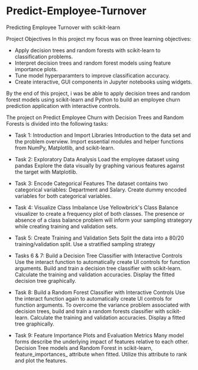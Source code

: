 # Predict-Employee-Turnover
Predicting Employee Turnover with scikit-learn

Project Objectives
In this project my focus was on three learning objectives:

- Apply decision trees and random forests with scikit-learn to classification problems.
- Interpret decision trees and random forest models using feature importance plots.
- Tune model hyperparamters to improve classification accuracy.
- Create interactive, GUI components in Jupyter notebooks using widgets.

By the end of this project, i was be able to apply decision trees and random forest models using scikit-learn and Python to build an employee churn prediction application with interactive controls.


The  project on Predict Employee Churn with Decision Trees and Random Forests is divided into the following tasks:

- Task 1: Introduction and Import Libraries
    Introduction to the data set and the problem overview.
    Import essential modules and helper functions from NumPy, Matplotlib, and scikit-learn.

- Task 2: Exploratory Data Analysis
    Load the employee dataset using pandas
    Explore the data visually by graphing various features against the target with Matplotlib.

- Task 3: Encode Categorical Features
    The dataset contains two categorical variables: Department and Salary.
    Create dummy encoded variables for both categorical variables.

- Task 4: Visualize Class Imbalance
    Use Yellowbrick's Class Balance visualizer to create a frequency plot of both classes.
    The presence or absence of a class balance problem will inform your sampling strategory while creating training and validation sets.

- Task 5: Create Training and Validation Sets
    Split the data into a 80/20 training/validation split.
    Use a stratified sampling strategy

- Tasks 6 & 7: Build a Decision Tree Classifier with Interactive Controls
    Use the interact function to automatically create UI controls for function arguments.
    Build and train a decision tree classifier with scikit-learn.
    Calculate the training and validation accuracies.
    Display the fitted decision tree graphically.

- Task 8: Build a Random Forest Classifier with Interactive Controls
    Use the interact function again to automatically create UI controls for function arguments.
    To overcome the variance problem associated with decision trees, build and train a random forests classifier with scikit-learn.
    Calculate the training and validation accuracies.
    Display a fitted tree graphically.

- Task 9: Feature Importance Plots and Evaluation Metrics
    Many model forms describe the underlying impact of features relative to each other.
    Decision Tree models and Random Forest in scikit-learn, feature_importances_ attribute when fitted.
    Utilize this attribute to rank and plot the features.
